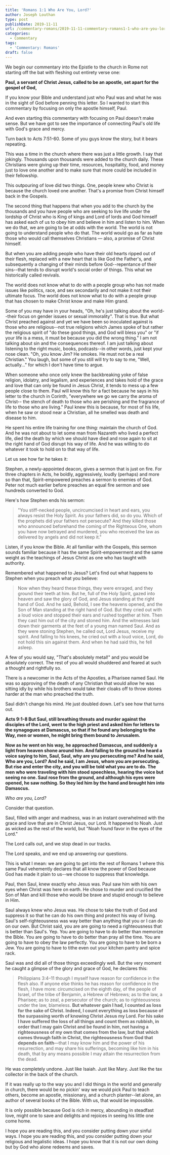 ```yaml
---
title: 'Romans 1:1 Who Are You, Lord?'
author: Joseph Louthan
type: post
publishDate: 2019-11-11
url: /commentary-romans/2019-11-11-commentary-romans1-1-who-are-you-lord/
categories:
  - Commentary
tags:
  - 'Commentary: Romans'
draft: false
---
```

We begin our commentary into the Epistle to the church in Rome not starting off the bat with fleshing out entirety verse one:

**Paul, a servant of Christ Jesus, called to be an apostle, set apart for the gospel of God,**

If you know your Bible and understand just who Paul was and what he was in the sight of God before penning this letter. So I wanted to start this commentary by focusing on only the apostle himself, Paul.

And even starting this commentary with focusing on Paul doesn't make sense. But we have got to see the importance of connecting Paul's old life with God's grace and mercy.

Turn back to Acts 7:51-60. Some of you guys know the story, but it bears repeating.

This was a time in the church where there was just a little growth. I say that jokingly. Thousands upon thousands were added to the church daily. These Christians were giving up their time, resources, hospitality, food, and money just to love one another and to make sure that more could be included in their fellowship. 

This outpouring of love did two things. One, people knew who Christ is because the church loved one another. That's a promise from Christ himself back in the Gospels. 

The second thing that happens that when you add to the church by the thousands and you have people who are seeking to live life under the lordship of Christ who is King of kings and Lord of lords and God himself has asked each of us to obey him and believe in him and listen to him. When we do that, we are going to be at odds with the world. The world is not going to understand people who do that. The world would go as far as hate those who would call themselves Christians — also, a promise of Christ himself.

But when you are adding people who have their old hearts ripped out of their flesh, replaced with a new heart that is like God the Father's, and subsequently a changing of their minds before God--repentance of their sins--that tends to disrupt world's social order of things. This what we historically called revivals.

The world does not know what to do with a people group who has not made issues like politics, race, and sex secondarily and not make it not their ultimate focus. The world does not know what to do with a people group that has chosen to make Christ know and make Him grand.

Some of you may have in your heads, "Oh, he's just talking about the world--their focus on gender issues or sexual immorality". That is true. But what Christ preached against and yet we have been so inoculated against is those who are religious--not true religions which James spoke of but rather the religious spirit of "do these good things, and God will bless you" or "if your life is a mess, it must be because you did the wrong thing." I am not talking about sin and the consequences thereof. I am just talking about listening to the right music, books, podcasts--in other words, just kept your nose clean. "Oh, you know Jim? He smokes. He must not be a real Christian." You laugh, but some of you still will try to say to me, "Well, actually..." for which I don't have time to argue.

When someone who once only knew the backbreaking yoke of false religion, idolatry, and legalism, and experiences and takes hold of the grace and love that can only be found in Jesus Christ, it tends to mess up a few people close to them. Paul will know this for a fact because he says in his letter to the church in Corinth, "everywhere we go we carry the aroma of Christ-- the stench of death to those who are perishing and the fragrance of life to those who are living." Paul knew this is because, for most of his life, when he saw or stood near a Christian, all he smelled was death and disease to him.

He spent his entire life training for one thing: maintain the church of God. And he was not about to let some man from Nazareth who lived a perfect life, died the death by which we should have died and rose again to sit at the right hand of God disrupt his way of life. And he was willing to do whatever it took to hold on to that way of life.

Let us see how far he takes it:

Stephen, a newly-appointed deacon, gives a sermon that is just on fire. For three chapters in Acts, he boldly, aggressively, loudly (perhaps) and more so than that, Spirit-empowered preaches a sermon to enemies of God. Peter not much earlier before preaches an equal fire sermon and see hundreds converted to God.

Here's how Stephen ends his sermon:

> "You stiff-necked people, uncircumcised in heart and ears, you always resist the Holy Spirit. As your fathers did, so do you. Which of the prophets did your fathers not persecute? And they killed those who announced beforehand the coming of the Righteous One, whom you have now betrayed and murdered, you who received the law as delivered by angels and did not keep it."

Listen, if you know the Bible. At all familiar with the Gospels, this sermon sounds familiar because it has the same Spirit-empowerment and the same weight as the teachings of Jesus Christ as one who has taught with authority.

Remembered what happened to Jesus? Let's find out what happens to Stephen when you preach what you believe:

> Now when they heard these things, they were enraged, and they ground their teeth at him. But he, full of the Holy Spirit, gazed into heaven and saw the glory of God, and Jesus standing at the right hand of God. And he said, Behold, I see the heavens opened, and the Son of Man standing at the right hand of God. But they cried out with a loud voice and stopped their ears and rushed together at him. Then they cast him out of the city and stoned him. And the witnesses laid down their garments at the feet of a young man named Saul. And as they were stoning Stephen, he called out, Lord Jesus, receive my spirit. And falling to his knees, he cried out with a loud voice, Lord, do not hold this sin against them. And when he had said this, he fell asleep. 

A few of you would say, "That's absolutely metal!" and you would be absolutely correct. The rest of you all would shuddered and feared at such a thought and rightfully so.

There is a newcomer in the Acts of the Apostles, a Pharisee named Saul. He was so approving of the death of any Christian that would allow he was sitting idly by while his brothers would take their cloaks off to throw stones harder at the man who preached the truth.

Saul didn't change his mind. He just doubled down. Let's see how that turns out. 

**Acts 9:1-8 But Saul, still breathing threats and murder against the disciples of the Lord, went to the high priest and asked him for letters to the synagogues at Damascus, so that if he found any belonging to the Way, men or women, he might bring them bound to Jerusalem.**

**Now as he went on his way, he approached Damascus, and suddenly a light from heaven shone around him. And falling to the ground he heard a voice saying to him, Saul, Saul, why are you persecuting me? And he said, Who are you, Lord? And he said, I am Jesus, whom you are persecuting. But rise and enter the city, and you will be told what you are to do. The men who were traveling with him stood speechless, hearing the voice but seeing no one. Saul rose from the ground, and although his eyes were opened, he saw nothing. So they led him by the hand and brought him into Damascus.**

*Who are you, Lord?*

Consider that question.

Saul, filled with anger and madness, was in an instant overwhelmed with the grace and love that are in Christ Jesus, our Lord. It happened to Noah. Just as wicked as the rest of the world, but "Noah found favor in the eyes of the Lord."

The Lord calls out, and we stop dead in our tracks.

The Lord speaks, and we end up answering our questions.

This is what I mean: we are going to get into the rest of Romans 1 where this same Paul vehemently declares that all know the power of God because God has made it plain to us--we choose to suppress that knowledge.

Paul, then Saul, knew exactly who Jesus was. Paul saw him with his own eyes when Christ was here on earth. He chose to murder and crucified the Son of Man and kill those who would be brave and stupid enough to believe in Him.

Saul always knew who Jesus was. He chose to take the truth of God and suppress it so that he can do his own thing and protect his way of living. Saul's self-righteousness was way better than anything that you or I can do on our own. But Christ said, you are are going to need a righteousness that is better than Saul's. Yep. You are going to have to do better than memorize the Bible. You are going to have to do better than pray all the time. You are going to have to obey the law perfectly. You are going to have to be born a Jew. You are going to have to tithe even out your kitchen pantry and spice rack.

Saul was and did all of those things exceedingly well. But the very moment he caught a glimpse of the glory and grace of God, he declares this:

> Philippians 3:4–11 though I myself have reason for confidence in the flesh also. If anyone else thinks he has reason for confidence in the flesh, I have more: circumcised on the eighth day, of the people of Israel, of the tribe of Benjamin, a Hebrew of Hebrews; as to the law, a Pharisee; as to zeal, a persecutor of the church; as to righteousness under the law, blameless. **But whatever gain I had, I counted as loss for the sake of Christ. Indeed, I count everything as loss because of the surpassing worth of knowing Christ Jesus my Lord. For his sake I have suffered the loss of all things and count them as rubbish, in order that I may gain Christ and be found in him, not having a righteousness of my own that comes from the law, but that which comes through faith in Christ, the righteousness from God that depends on faith**—that I may know him and the power of his resurrection, and may share his sufferings, becoming like him in his death, that by any means possible I may attain the resurrection from the dead. 

He was completely undone. Just like Isaiah. Just like Mary. Just like the tax collector in the back of the church.

If it was really up to the way you and I did things in the world and generally in church, there would be no pickin' way we would pick Paul to teach others, become an apostle, missionary, and a church planter--let alone, an author of several books of the Bible. With us, that would be impossible. 

It is only possible because God is rich in mercy, abounding in steadfast love, might one to save and delights and rejoices in seeing his little one come home.

I hope you are reading this, and you consider putting down your sinful ways. I hope you are reading this, and you consider putting down your religious and legalistic ideas. I hope you know that it is not our own doing but by God who alone redeems and saves.